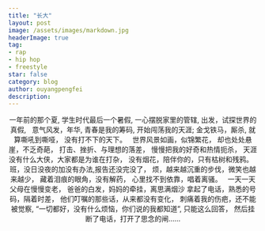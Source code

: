 ```yaml
---
title: "长大"
layout: post
image: /assets/images/markdown.jpg
headerImage: true
tag:
- rap
- hip hop
- freestyle
star: false
category: blog
author: ouyangpengfei
description: 
---
```


<center>
一年前的那个夏,
学生时代最后一个暑假,
一心摆脱家里的管辖,
出发，试探世界的真假,
 
意气风发，年华,
青春是我的筹码,
开始闯荡我的天涯;
金戈铁马，厮杀,
就算嘶吼到嘶哑，
没有打不下的天下。
 
世界风景如画，似锦繁花，
却也处处悬崖，不乏奇葩，
打击、挫折、与理想的落差，
慢慢把我的好奇和热情扼杀，
天涯没有什么大侠，大家都是为谁在打杂，
没有烟花，陪伴你的，只有枯树和残鸦。
 
班，没日没夜的加没有办法,报告还没完没了，
烦，越来越沉重的步伐，微笑也越来越少，
藏着泪痕的眼角，没有解药，
心里找不到依靠，唱着离骚。
 
一天一天父母在慢慢变老，
爸爸的白发，妈妈的牵挂，离思满烟沙
拿起了电话，熟悉的号码，隔着时差，
他们叮嘱的那些话，从来都没有变化，
刺痛着我的伤疤，还不能被觉察,
“一切都好，没有什么烦恼，你们说的我都知道”,
只能这么回答，
然后挂断了电话，打开了思念的闸……
</center>
